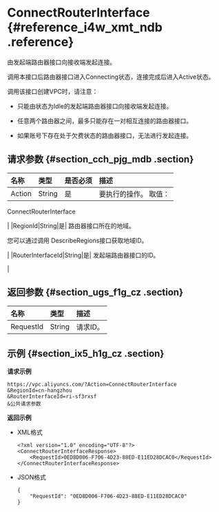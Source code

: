 # ConnectRouterInterface {#reference_i4w_xmt_ndb .reference}

由发起端路由器接口向接收端发起连接。

调用本接口后路由器接口进入Connecting状态，连接完成后进入Active状态。

调用该接口创建VPC时，请注意：

-   只能由状态为Idle的发起端路由器接口向接收端发起连接。

-   任意两个路由器之间，最多只能存在一对相互连接的路由器接口。

-   如果账号下存在处于欠费状态的路由器接口，无法进行发起连接。


## 请求参数 {#section_cch_pjg_mdb .section}

|名称|类型|是否必须|描述|
|:-|:-|:---|:-|
|Action|String|是| 要执行的操作。 取值：

 ConnectRouterInterface

 |
|RegionId|String|是| 路由器接口所在的地域。

 您可以通过调用 DescribeRegions接口获取地域ID。

 |
|RouterInterfaceId|String|是| 发起端路由器接口的ID。

 |

## 返回参数 {#section_ugs_f1g_cz .section}

|名称|类型|描述|
|:-|:-|:-|
|RequestId|String|请求ID。|

## 示例 {#section_ix5_h1g_cz .section}

**请求示例**

``` {#createVPCpub}
https://vpc.aliyuncs.com/?Action=ConnectRouterInterface
&RegionId=cn-hangzhou
&RouterInterfaceId=ri-sf3rxsf
&公共请求参数
```

**返回示例**

-   XML格式

    ```
    <?xml version="1.0" encoding="UTF-8"?>
    <ConnectRouterInterfaceResponse>
        <RequestId>0ED8D006-F706-4D23-88ED-E11ED28DCAC0</RequestId>
    </ConnectRouterInterfaceResponse>
    ```

-   JSON格式

    ```
    { 
        "RequestId": "0ED8D006-F706-4D23-88ED-E11ED28DCAC0"
    }
    ```


